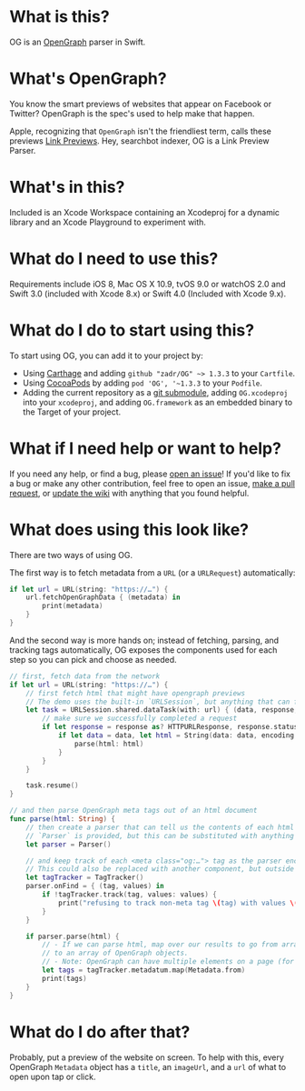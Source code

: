 What is this?
=====

OG is an [OpenGraph](https://ogp.me) parser in Swift.

What's OpenGraph?
=====
You know the smart previews of websites that appear on Facebook or Twitter? OpenGraph is the spec's used to help make that happen.

Apple, recognizing that `OpenGraph` isn't the friendliest term, calls these previews [Link Previews](https://developer.apple.com/library/content/technotes/tn2444/_index.html). Hey, searchbot indexer, OG is a Link Preview Parser.

What's in this?
=====

Included is an Xcode Workspace containing an Xcodeproj for a dynamic library and an Xcode Playground to experiment with. 

What do I need to use this?
=====

Requirements include iOS 8, Mac OS X 10.9, tvOS 9.0 or watchOS 2.0 and Swift 3.0 (included with Xcode 8.x) or Swift 4.0 (Included with Xcode 9.x).

What do I do to start using this?
=====

To start using OG, you can add it to your project by:
- Using [Carthage](https://github.com/Carthage/Carthage) and adding `github "zadr/OG" ~> 1.3.3` to your `Cartfile`.
- Using [CocoaPods](https://cocoapods.org) by adding `pod 'OG', '~1.3.3` to your `Podfile`.
- Adding the current repository as a [git submodule](https://git-scm.com/docs/git-submodule), adding `OG.xcodeproj` into your `xcodeproj`, and adding `OG.framework` as an embedded binary to the Target of your project.

What if I need help or want to help?
=====

If you need any help, or find a bug, please [open an issue](https://github.com/zadr/OG/issues)! If you'd like to fix a bug or make any other contribution, feel free to open an issue, [make a pull request](https://github.com/zadr/OG/pulls), or [update the wiki](https://github.com/zadr/OG/wiki) with anything that you found helpful.

What does using this look like?
=====

There are two ways of using OG.

The first way is to fetch metadata from a `URL` (or a `URLRequest`) automatically:

```swift
if let url = URL(string: "https://…") {
	url.fetchOpenGraphData { (metadata) in
		print(metadata)
	}
}
```

And the second way is more hands on; instead of fetching, parsing, and tracking tags automatically, OG exposes the components used for each step so you can pick and choose as needed.

```swift
// first, fetch data from the network
if let url = URL(string: "https://…") {
	// first fetch html that might have opengraph previews
	// The demo uses the built-in `URLSession`, but anything that can fetch data can be used here 
	let task = URLSession.shared.dataTask(with: url) { (data, response, error)
		// make sure we successfully completed a request
		if let response = response as? HTTPURLResponse, response.statusCode >= 200, response.statusCode < 300 {
			if let data = data, let html = String(data: data, encoding: .utf8) {
				parse(html: html)
			}
		}
	}

	task.resume()
}
```


```swift
// and then parse OpenGraph meta tags out of an html document
func parse(html: String) {
	// then create a parser that can tell us the contents of each html tag and any associated key/value properties it has
	// `Parser` is provided, but this can be substituted with anything else that can iterate through html tags 
	let parser = Parser()

	// and keep track of each <meta class="og:…"> tag as the parser encounters it
	// This could also be replaced with another component, but outside of testing purposes, there's less of an obvious need to do so than with the other steps of the process.
	let tagTracker = TagTracker()
	parser.onFind = { (tag, values) in
		if !tagTracker.track(tag, values: values) {
			print("refusing to track non-meta tag \(tag) with values \(values)")
		}
	}

	if parser.parse(html) {
		// - If we can parse html, map over our results to go from arrays of arrays of dictionaries (`[[String: OpenGraphType]]`)
		// to an array of OpenGraph objects.
		// - Note: OpenGraph can have multiple elements on a page (for example, an og:article, follwed by an og:author, followed by another og:author)
		let tags = tagTracker.metadatum.map(Metadata.from)
		print(tags)
	}
}
```

What do I do after that?
=====
Probably, put a preview of the website on screen. To help with this, every OpenGraph `Metadata` object has a `title`, an `imageUrl`, and a `url` of what to open upon tap or click.
